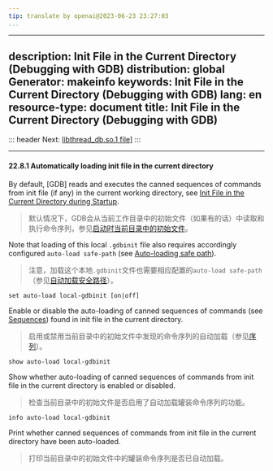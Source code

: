 ```yaml
---
tip: translate by openai@2023-06-23 23:27:03
...
```

---
description: Init File in the Current Directory (Debugging with GDB)
distribution: global
Generator: makeinfo
keywords: Init File in the Current Directory (Debugging with GDB)
lang: en
resource-type: document
title: Init File in the Current Directory (Debugging with GDB)
---
::: header
Next: [libthread_db.so.1 file](libthread_005fdb_002eso_002e1-file.html#libthread_005fdb_002eso_002e1-file)]
:::

---

#### 22.8.1 Automatically loading init file in the current directory


By default, [GDB] reads and executes the canned sequences of commands from init file (if any) in the current working directory, see [Init File in the Current Directory during Startup](Initialization-Files.html#Init-File-in-the-Current-Directory-during-Startup).

> 默认情况下，GDB会从当前工作目录中的初始文件（如果有的话）中读取和执行命令序列，参见[启动时当前目录中的初始文件](Initialization-Files.html#Init-File-in-the-Current-Directory-during-Startup)。


Note that loading of this local `.gdbinit` file also requires accordingly configured `auto-load safe-path` (see [Auto-loading safe path](Auto_002dloading-safe-path.html#Auto_002dloading-safe-path)).

> 注意，加载这个本地`.gdbinit`文件也需要相应配置的`auto-load safe-path`（参见[自动加载安全路径](Auto_002dloading-safe-path.html#Auto_002dloading-safe-path)）。

`set auto-load local-gdbinit [on|off]`


Enable or disable the auto-loading of canned sequences of commands (see [Sequences](Sequences.html#Sequences)) found in init file in the current directory.

> 启用或禁用当前目录中的初始文件中发现的命令序列的自动加载（参见[序列](Sequences.html#Sequences)）。

`show auto-load local-gdbinit`


Show whether auto-loading of canned sequences of commands from init file in the current directory is enabled or disabled.

> 检查当前目录中的初始文件是否启用了自动加载罐装命令序列的功能。

`info auto-load local-gdbinit`


Print whether canned sequences of commands from init file in the current directory have been auto-loaded.

> 打印当前目录中的初始文件中的罐装命令序列是否已自动加载。
